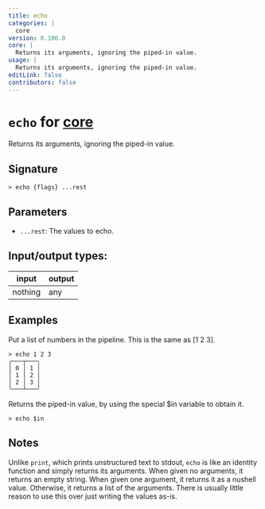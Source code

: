 ```yaml
---
title: echo
categories: |
  core
version: 0.106.0
core: |
  Returns its arguments, ignoring the piped-in value.
usage: |
  Returns its arguments, ignoring the piped-in value.
editLink: false
contributors: false
---
```

<!-- This file is automatically generated. Please edit the command in https://github.com/nushell/nushell instead. -->

# `echo` for [core](/commands/categories/core.md)

<div class='command-title'>Returns its arguments, ignoring the piped-in value.</div>

## Signature

```> echo {flags} ...rest```

## Parameters

 -  `...rest`: The values to echo.


## Input/output types:

| input   | output |
| ------- | ------ |
| nothing | any    |
## Examples

Put a list of numbers in the pipeline. This is the same as [1 2 3].
```nu
> echo 1 2 3
╭───┬───╮
│ 0 │ 1 │
│ 1 │ 2 │
│ 2 │ 3 │
╰───┴───╯

```

Returns the piped-in value, by using the special $in variable to obtain it.
```nu
> echo $in

```

## Notes
Unlike `print`, which prints unstructured text to stdout, `echo` is like an
identity function and simply returns its arguments. When given no arguments,
it returns an empty string. When given one argument, it returns it as a
nushell value. Otherwise, it returns a list of the arguments. There is usually
little reason to use this over just writing the values as-is.